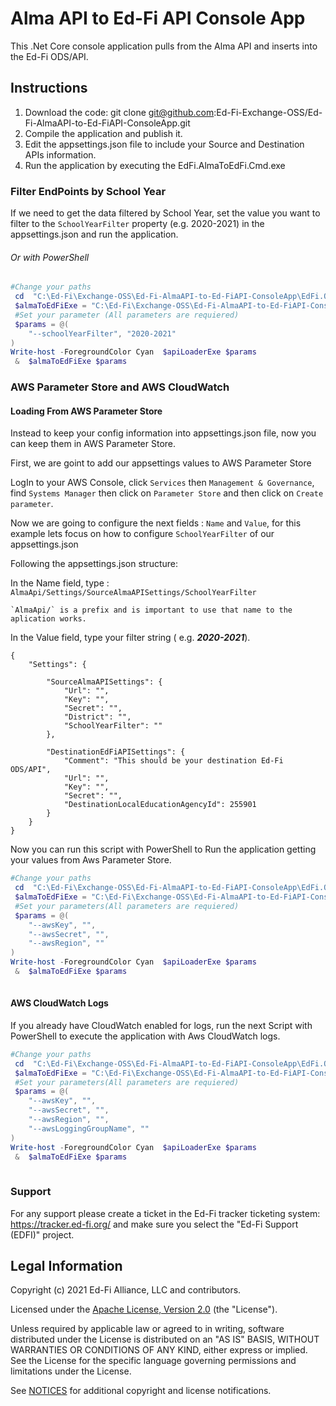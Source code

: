 # Alma API to Ed-Fi API Console App

This .Net Core console application pulls from the Alma API and inserts into the Ed-Fi ODS/API.

## Instructions
1. Download the code: git clone git@github.com:Ed-Fi-Exchange-OSS/Ed-Fi-AlmaAPI-to-Ed-FiAPI-ConsoleApp.git
2. Compile the application and publish it.
3. Edit the appsettings.json file to include your Source and Destination APIs information.
4. Run the application by executing the EdFi.AlmaToEdFi.Cmd.exe
	
### Filter EndPoints by School Year

If we need to get the data filtered by School Year, set the value you want to filter to the `SchoolYearFilter` property (e.g. 2020-2021) in the appsettings.json and run the application.

###### Or with PowerShell
```powershell 
#Change your paths
 cd  "C:\Ed-Fi\Exchange-OSS\Ed-Fi-AlmaAPI-to-Ed-FiAPI-ConsoleApp\EdFi.OdsApi.SdkClient\bin\Debug\netcoreapp3.1\"
 $almaToEdFiExe = "C:\Ed-Fi\Exchange-OSS\Ed-Fi-AlmaAPI-to-Ed-FiAPI-ConsoleApp\EdFi.OdsApi.SdkClient\bin\Debug\netcoreapp3.1\EdFi.AlmaToEdFi.Cmd.exe"
 #Set your parameter (All parameters are requiered)
 $params = @(
    "--schoolYearFilter", "2020-2021"
)
Write-host -ForegroundColor Cyan  $apiLoaderExe $params
 &  $almaToEdFiExe $params
```

### AWS Parameter Store and AWS CloudWatch

#### Loading From AWS Parameter Store

Instead to keep your config information into appsettings.json file, now you can keep them in AWS Parameter Store.

First, we are goint to add our  appsettings values to AWS Parameter Store

LogIn to your AWS Console, click `Services` then `Management & Governance`, find `Systems Manager` then click on `Parameter Store` and then click on `Create parameter`.

Now we are going to configure the next fields : `Name` and `Value`, for this example lets focus on how to configure `SchoolYearFilter` of our appsettings.json

Following the appsettings.json structure:

In the Name field, type : `AlmaApi/Settings/SourceAlmaAPISettings/SchoolYearFilter`

    `AlmaApi/` is a prefix and is important to use that name to the aplication works.
In the Value field, type your filter string ( e.g. ***2020-2021***).



```
{
    "Settings": {
    
        "SourceAlmaAPISettings": {
            "Url": "",
            "Key": "",
            "Secret": "",
            "District": "",
            "SchoolYearFilter": ""
        },

        "DestinationEdFiAPISettings": {
            "Comment": "This should be your destination Ed-Fi ODS/API",
            "Url": "",
            "Key": "",
            "Secret": "",
            "DestinationLocalEducationAgencyId": 255901
        }
    }
}
```
 Now you can run this script with PowerShell to Run the application getting your values from Aws Parameter Store.

```powershell 
#Change your paths
 cd  "C:\Ed-Fi\Exchange-OSS\Ed-Fi-AlmaAPI-to-Ed-FiAPI-ConsoleApp\EdFi.OdsApi.SdkClient\bin\Debug\netcoreapp3.1\"
 $almaToEdFiExe = "C:\Ed-Fi\Exchange-OSS\Ed-Fi-AlmaAPI-to-Ed-FiAPI-ConsoleApp\EdFi.OdsApi.SdkClient\bin\Debug\netcoreapp3.1\EdFi.AlmaToEdFi.Cmd.exe"
 #Set your parameters(All parameters are requiered)
 $params = @(
    "--awsKey", "",
    "--awsSecret", "",
    "--awsRegion", ""
)
Write-host -ForegroundColor Cyan  $apiLoaderExe $params
 &  $almaToEdFiExe $params
 
```

#### AWS CloudWatch Logs

If you already have CloudWatch enabled for logs, run the next Script with PowerShell to execute the application with Aws CloudWatch logs.


```powershell 
#Change your paths
 cd  "C:\Ed-Fi\Exchange-OSS\Ed-Fi-AlmaAPI-to-Ed-FiAPI-ConsoleApp\EdFi.OdsApi.SdkClient\bin\Debug\netcoreapp3.1\"
 $almaToEdFiExe = "C:\Ed-Fi\Exchange-OSS\Ed-Fi-AlmaAPI-to-Ed-FiAPI-ConsoleApp\EdFi.OdsApi.SdkClient\bin\Debug\netcoreapp3.1\EdFi.AlmaToEdFi.Cmd.exe"
 #Set your parameters(All parameters are requiered)
 $params = @(
    "--awsKey", "",
    "--awsSecret", "",
    "--awsRegion", "",
    "--awsLoggingGroupName", ""
)
Write-host -ForegroundColor Cyan  $apiLoaderExe $params
 &  $almaToEdFiExe $params
 
```
### Support
For any support please create a ticket in the Ed-Fi tracker ticketing system: https://tracker.ed-fi.org/ and make sure you select the "Ed-Fi Support (EDFI)" project. 


## Legal Information

Copyright (c) 2021 Ed-Fi Alliance, LLC and contributors.

Licensed under the [Apache License, Version 2.0](LICENSE) (the "License").

Unless required by applicable law or agreed to in writing, software distributed
under the License is distributed on an "AS IS" BASIS, WITHOUT WARRANTIES OR
CONDITIONS OF ANY KIND, either express or implied. See the License for the
specific language governing permissions and limitations under the License.

See [NOTICES](NOTICES.md) for additional copyright and license notifications.
